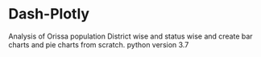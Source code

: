 # Dash-Plotly
Analysis of Orissa population District wise and status wise and create bar charts and pie charts from scratch.
python version 3.7
